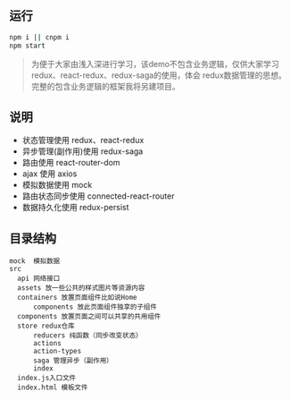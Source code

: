 ## 运行
```bash
npm i || cnpm i
npm start
```

> 为便于大家由浅入深进行学习，该demo不包含业务逻辑，仅供大家学习 redux、react-redux、redux-saga的使用，体会 redux数据管理的思想。完整的包含业务逻辑的框架我将另建项目。

## 说明
- 状态管理使用 redux、react-redux
- 异步管理(副作用)使用 redux-saga
- 路由使用 react-router-dom
- ajax 使用 axios
- 模拟数据使用 mock
- 路由状态同步使用 connected-react-router
- 数据持久化使用 redux-persist

## 目录结构

```
mock  模拟数据
src
  api 网络接口
  assets 放一些公共的样式图片等资源内容
  containers 放置页面组件比如说Home
      components 放此页面组件独享的子组件
  components 放置页面之间可以共享的共用组件
  store redux仓库
      reducers 纯函数（同步改变状态）
      actions
      action-types
      saga 管理异步（副作用）
      index
  index.js入口文件
  index.html 模板文件
  ```